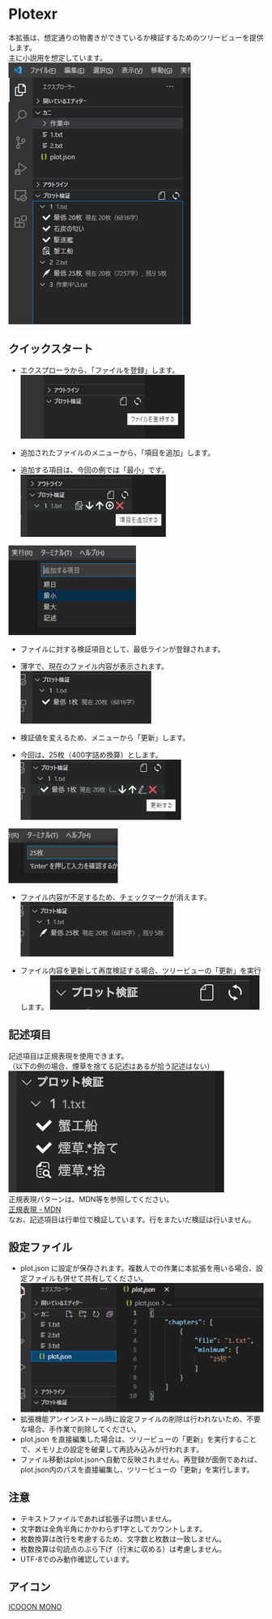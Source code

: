 Plotexr
===

本拡張は、想定通りの物書きができているか検証するためのツリービューを提供します。  
主に小説用を想定しています。  
![file](https://github.com/n-fukuju/plot-verifier-vsce/raw/master/images/feature.png)  


## クイックスタート
* エクスプローラから、「ファイルを登録」します。  
![file1](https://github.com/n-fukuju/plot-verifier-vsce/raw/master/images/feature-file1.png)  

* 追加されたファイルのメニューから、「項目を追加」します。  
* 追加する項目は、今回の例では「最小」です。  
![file2](https://github.com/n-fukuju/plot-verifier-vsce/raw/master/images/feature-file2.png)  
  
![file3](https://github.com/n-fukuju/plot-verifier-vsce/raw/master/images/feature-file3.png)  

* ファイルに対する検証項目として、最低ラインが登録されます。  
* 薄字で、現在のファイル内容が表示されます。  
![file4](https://github.com/n-fukuju/plot-verifier-vsce/raw/master/images/feature-file4.png)  

* 検証値を変えるため、メニューから「更新」します。  
* 今回は、25枚（400字詰め換算）とします。  
![file5](https://github.com/n-fukuju/plot-verifier-vsce/raw/master/images/feature-file5.png)  
  
![file6](https://github.com/n-fukuju/plot-verifier-vsce/raw/master/images/feature-file6.png)  
* ファイル内容が不足するため、チェックマークが消えます。  
![file7](https://github.com/n-fukuju/plot-verifier-vsce/raw/master/images/feature-file7.png)  

* ファイル内容を更新して再度検証する場合、ツリービューの「更新」を実行します。
![file8](https://github.com/n-fukuju/plot-verifier-vsce/raw/master/images/feature-file8.png)  



## 記述項目
記述項目は正規表現を使用できます。  
（以下の例の場合、煙草を捨てる記述はあるが拾う記述はない）  
![regex](https://github.com/n-fukuju/plot-verifier-vsce/raw/master/images/feature-regex.png)  
正規表現パターンは、MDN等を参照してください。  
[正規表現 - MDN](https://developer.mozilla.org/ja/docs/Web/JavaScript/Guide/Regular_Expressions)  
なお、記述項目は行単位で検証しています。行をまたいだ検証は行いません。  

## 設定ファイル
* plot.json に設定が保存されます。複数人での作業に本拡張を用いる場合、設定ファイルも併せて共有してください。
![json](https://github.com/n-fukuju/plot-verifier-vsce/raw/master/images/feature-json.png)   
* 拡張機能アンインストール時に設定ファイルの削除は行われないため、不要な場合、手作業で削除してください。
* plot.json を直接編集した場合は、ツリービューの「更新」を実行することで、メモリ上の設定を破棄して再読み込みが行われます。
* ファイル移動はplot.jsonへ自動で反映されません。再登録が面倒であれば、plot.json内のパスを直接編集し、ツリービューの「更新」を実行します。


## 注意
* テキストファイルであれば拡張子は問いません。
* 文字数は全角半角にかかわらず1字としてカウントします。
* 枚数換算は改行を考慮するため、文字数と枚数は一致しません。
* 枚数換算は句読点のぶら下げ（行末に収める）は考慮しません。
* UTF-8でのみ動作確認しています。

## アイコン
[ICOOON MONO](https://icooon-mono.com/)  

